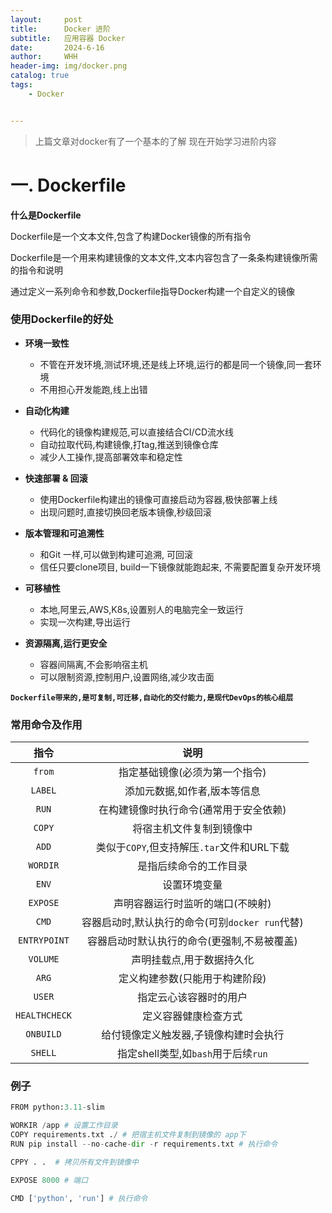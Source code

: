 ```yaml
---
layout:     post
title:      Docker 进阶
subtitle:   应用容器 Docker
date:       2024-6-16
author:     WHH
header-img: img/docker.png
catalog: true
tags:
    - Docker


---
```


> 上篇文章对docker有了一个基本的了解 现在开始学习进阶内容

# 一. Dockerfile

**什么是Dockerfile**

Dockerfile是一个文本文件,包含了构建Docker镜像的所有指令

Dockerfile是一个用来构建镜像的文本文件,文本内容包含了一条条构建镜像所需的指令和说明

通过定义一系列命令和参数,Dockerfile指导Docker构建一个自定义的镜像

### 使用Dockerfile的好处

- **环境一致性**
  - 不管在开发环境,测试环境,还是线上环境,运行的都是同一个镜像,同一套环境
  - 不用担心开发能跑,线上出错

- **自动化构建**
  - 代码化的镜像构建规范,可以直接结合CI/CD流水线
  - 自动拉取代码,构建镜像,打tag,推送到镜像仓库
  - 减少人工操作,提高部署效率和稳定性

- **快速部署 & 回滚**
  - 使用Dockerfile构建出的镜像可直接启动为容器,极快部署上线
  - 出现问题时,直接切换回老版本镜像,秒级回滚

- **版本管理和可追溯性**
  - 和Git 一样,可以做到构建可追溯, 可回滚
  - 信任只要clone项目, build一下镜像就能跑起来, 不需要配置复杂开发环境

- **可移植性**
  - 本地,阿里云,AWS,K8s,设置别人的电脑完全一致运行
  - 实现一次构建,导出运行

- **资源隔离,运行更安全**
  - 容器间隔离,不会影响宿主机
  - 可以限制资源,控制用户,设置网络,减少攻击面

**`Dockerfile带来的,是可复制,可迁移,自动化的交付能力,是现代DevOps的核心组层`**

### 常用命令及作用

|     指令      |                      说明                       |
| :-----------: | :---------------------------------------------: |
|    `from`     |         指定基础镜像(必须为第一个指令)          |
|    `LABEL`    |          添加元数据,如作者,版本等信息           |
|     `RUN`     |     在构建镜像时执行命令(通常用于安全依赖)      |
|    `COPY`     |            将宿主机文件复制到镜像中             |
|     `ADD`     |   类似于`COPY`,但支持解压`.tar`文件和URL下载    |
|   `WORDIR`    |             是指后续命令的工作目录              |
|     `ENV`     |                  设置环境变量                   |
|   `EXPOSE`    |        声明容器运行时监听的端口(不映射)         |
|     `CMD`     | 容器启动时,默认执行的命令(可别`docker run`代替) |
| `ENTRYPOINT`  |   容器启动时默认执行的命令(更强制,不易被覆盖)   |
|   `VOLUME`    |            声明挂载点,用于数据持久化            |
|     `ARG`     |         定义构建参数(只能用于构建阶段)          |
|    `USER`     |             指定云心该容器时的用户              |
| `HEALTHCHECK` |              定义容器健康检查方式               |
|   `ONBUILD`   |      给付镜像定义触发器,子镜像构建时会执行      |
|    `SHELL`    |       指定shell类型,如`bash`用于后续`run`       |

### 例子

```python
FROM python:3.11-slim

WORKIR /app # 设置工作目录
COPY requirements.txt ./ # 把宿主机文件复制到镜像的 app下
RUN pip install --no-cache-dir -r requirements.txt # 执行命令 

CPPY . .  # 拷贝所有文件到镜像中

EXPOSE 8000 # 端口

CMD ['python', 'run'] # 执行命令
```

